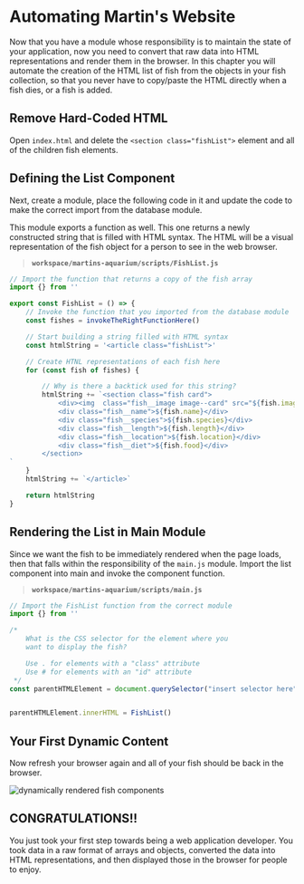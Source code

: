 # Automating Martin's Website

Now that you have a module whose responsibility is to maintain the state of your application, now you need to convert that raw data into HTML representations and render them in the browser. In this chapter you will automate the creation of the HTML list of fish from the objects in your fish collection, so that you never have to copy/paste the HTML directly when a fish dies, or a fish is added.

## Remove Hard-Coded HTML

Open `index.html` and delete the `<section class="fishList">` element and all of the children fish elements.

## Defining the List Component

Next, create a module, place the following code in it and update the code to make the correct import from the database module.

This module exports a function as well. This one returns a newly constructed string that is filled with HTML syntax. The HTML will be a visual representation of the fish object for a person to see in the web browser.

> **`workspace/martins-aquarium/scripts/FishList.js`**

```js
// Import the function that returns a copy of the fish array
import {} from ''

export const FishList = () => {
    // Invoke the function that you imported from the database module
    const fishes = invokeTheRightFunctionHere()

    // Start building a string filled with HTML syntax
    const htmlString = '<article class="fishList">'

    // Create HTNL representations of each fish here
    for (const fish of fishes) {

        // Why is there a backtick used for this string?
        htmlString += `<section class="fish card">
            <div><img  class="fish__image image--card" src="${fish.image}" /></div>
            <div class="fish__name">${fish.name}</div>
            <div class="fish__species">${fish.species}</div>
            <div class="fish__length">${fish.length}</div>
            <div class="fish__location">${fish.location}</div>
            <div class="fish__diet">${fish.food}</div>
        </section>
`
    }
    htmlString += `</article>`

    return htmlString
}
```

## Rendering the List in Main Module

Since we want the fish to be immediately rendered when the page loads, then that falls within the responsibility of the `main.js` module. Import the list component into main and invoke the component function.

> **`workspace/martins-aquarium/scripts/main.js`**

```js
// Import the FishList function from the correct module
import {} from ''

/*
    What is the CSS selector for the element where you
    want to display the fish?

    Use . for elements with a "class" attribute
    Use # for elements with an "id" attribute
 */
const parentHTMLElement = document.querySelector("insert selector here")


parentHTMLElement.innerHTML = FishList()
```

## Your First Dynamic Content

Now refresh your browser again and all of your fish should be back in the browser.

![dynamically rendered fish components](./images/fish-list-with-for-loop.png)

## CONGRATULATIONS!!

You just took your first step towards being a web application developer. You took data in a raw format of arrays and objects, converted the data into HTML representations, and then displayed those in the browser for people to enjoy.

